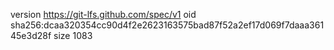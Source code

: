 version https://git-lfs.github.com/spec/v1
oid sha256:dcaa320354cc90d4f2e2623163575bad87f52a2ef17d069f7daaa36145e3d28f
size 1083

